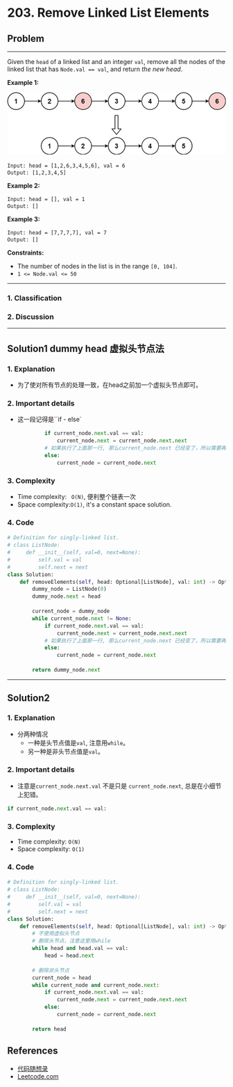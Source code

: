 # 203. Remove Linked List Elements

## Problem

*****

Given the `head` of a linked list and an integer `val`, remove all the nodes of the linked list that has `Node.val == val`, and return *the new head*.

 

**Example 1:**

![img](./0203%20Remove%20Linked%20List%20Elements.assets/removelinked-list.jpg)

```
Input: head = [1,2,6,3,4,5,6], val = 6
Output: [1,2,3,4,5]
```

**Example 2:**

```
Input: head = [], val = 1
Output: []
```

**Example 3:**

```
Input: head = [7,7,7,7], val = 7
Output: []
```

**Constraints:**

- The number of nodes in the list is in the range `[0, 104]`.
- `1 <= Node.val <= 50`

******

### 1. Classification



### 2. Discussion





*******

## Solution1 dummy head 虚拟头节点法

### 1. Explanation

- 为了使对所有节点的处理一致，在head之前加一个虚拟头节点即可。

### 2. Important details

- 这一段记得是``if - else`

```python
            if current_node.next.val == val:
                current_node.next = current_node.next.next
            # 如果执行了上面那一行, 那么current_node.next 已经变了，所以需要再移动current_node
            else:
                current_node = current_node.next
```



### 3. Complexity

- Time complexity: ` O(N)`, 便利整个链表一次
- Space complexity:`O(1)`, it's a constant space solution.

### 4. Code

```python
# Definition for singly-linked list.
# class ListNode:
#     def __init__(self, val=0, next=None):
#         self.val = val
#         self.next = next
class Solution:
    def removeElements(self, head: Optional[ListNode], val: int) -> Optional[ListNode]:
        dummy_node = ListNode(0)
        dummy_node.next = head

        current_node = dummy_node
        while current_node.next != None:
            if current_node.next.val == val:
                current_node.next = current_node.next.next
            # 如果执行了上面那一行, 那么current_node.next 已经变了，所以需要再移动current_node
            else:
                current_node = current_node.next
        
        return dummy_node.next
```



********

## Solution2

### 1. Explanation

- 分两种情况
  - 一种是头节点值是`val`, 注意用`while`。
  - 另一种是非头节点值是`val`。

### 2. Important details

- 注意是`current_node.next.val` 不是只是 `current_node.next`, 总是在小细节上犯错。

```python
if current_node.next.val == val:
```

### 3. Complexity

- Time complexity: `O(N)`
- Space complexity: `O(1)`

### 4. Code

```python
# Definition for singly-linked list.
# class ListNode:
#     def __init__(self, val=0, next=None):
#         self.val = val
#         self.next = next
class Solution:
    def removeElements(self, head: Optional[ListNode], val: int) -> Optional[ListNode]:
        # 不使用虚拟头节点
        # 删除头节点，注意这里用while
        while head and head.val == val:
            head = head.next

        # 删除非头节点
        current_node = head
        while current_node and current_node.next:
            if current_node.next.val == val:
                current_node.next = current_node.next.next
            else:
                current_node = current_node.next
        
        return head
```

## References

- [代码随想录 ](https://github.com/youngyangyang04/leetcode-master)
- [Leetcode.com](https://leetcode.com/problemset/all/)
